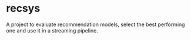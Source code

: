 # recsys
A project to evaluate recommendation models, select the best performing one and use it in a streaming pipeline.

